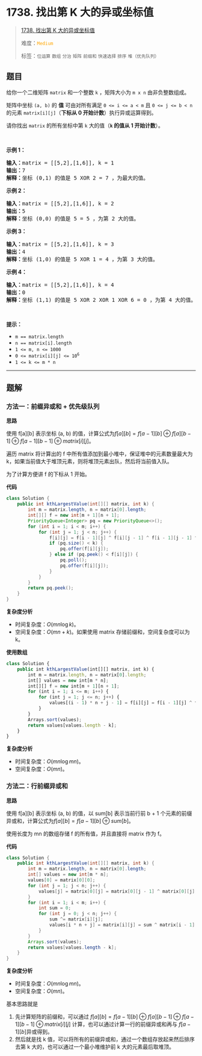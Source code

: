 # 1738. 找出第 K 大的异或坐标值

> [1738. 找出第 K 大的异或坐标值](https://leetcode.cn/problems/find-kth-largest-xor-coordinate-value/)
>
> 难度：<font color=orange>`Medium`</font>
>
> 标签：`位运算` `数组` `分治` `矩阵` `前缀和` `快速选择` `排序` `堆（优先队列）`

## 题目

<p>给你一个二维矩阵 <code>matrix</code> 和一个整数 <code>k</code> ，矩阵大小为 <code>m x n</code> 由非负整数组成。</p>

<p>矩阵中坐标 <code>(a, b)</code> 的 <strong>值</strong> 可由对所有满足 <code>0 &lt;= i &lt;= a &lt; m</code> 且 <code>0 &lt;= j &lt;= b &lt; n</code> 的元素 <code>matrix[i][j]</code>（<strong>下标从 0 开始计数</strong>）执行异或运算得到。</p>

<p>请你找出 <code>matrix</code> 的所有坐标中第 <code>k</code> 大的值（<strong><code>k</code> 的值从 1 开始计数</strong>）。</p>

<p> </p>

<p><strong>示例 1：</strong></p>

<pre><strong>输入：</strong>matrix = [[5,2],[1,6]], k = 1
<strong>输出：</strong>7
<strong>解释：</strong>坐标 (0,1) 的值是 5 XOR 2 = 7 ，为最大的值。</pre>

<p><strong>示例 2：</strong></p>

<pre><strong>输入：</strong>matrix = [[5,2],[1,6]], k = 2
<strong>输出：</strong>5
<strong>解释：</strong>坐标 (0,0) 的值是 5 = 5 ，为第 2 大的值。</pre>

<p><strong>示例 3：</strong></p>

<pre><strong>输入：</strong>matrix = [[5,2],[1,6]], k = 3
<strong>输出：</strong>4
<strong>解释：</strong>坐标 (1,0) 的值是 5 XOR 1 = 4 ，为第 3 大的值。</pre>

<p><strong>示例 4：</strong></p>

<pre><strong>输入：</strong>matrix = [[5,2],[1,6]], k = 4
<strong>输出：</strong>0
<strong>解释：</strong>坐标 (1,1) 的值是 5 XOR 2 XOR 1 XOR 6 = 0 ，为第 4 大的值。</pre>

<p> </p>

<p><strong>提示：</strong></p>

<ul>
	<li><code>m == matrix.length</code></li>
	<li><code>n == matrix[i].length</code></li>
	<li><code>1 &lt;= m, n &lt;= 1000</code></li>
	<li><code>0 &lt;= matrix[i][j] &lt;= 10<sup>6</sup></code></li>
	<li><code>1 &lt;= k &lt;= m * n</code></li>
</ul>


--------------------

## 题解

### 方法一：前缀异或和 + 优先级队列

**思路**

使用 f\[a]\[b] 表示坐标 (a, b) 的值，计算公式为$f[a][b] = f[a - 1][b] \oplus f[a][b - 1] \oplus f[a - 1][b - 1] \oplus matrix[i][j]$。

遍历 matrix 将计算出的 f 中所有值添加到最小堆中，保证堆中的元素数量最大为 k，如果当前值大于堆顶元素，则将堆顶元素出队，然后将当前值入队。

为了计算方便讲 f 的下标从 1 开始。

**代码**

```java
class Solution {
    public int kthLargestValue(int[][] matrix, int k) {
        int m = matrix.length, n = matrix[0].length;
        int[][] f = new int[m + 1][n + 1];
        PriorityQueue<Integer> pq = new PriorityQueue<>();
        for (int i = 1; i < m; i++) {
            for (int j = 1; j < n; j++) {
                f[i][j] = f[i - 1][j] ^ f[i][j - 1] ^ f[i - 1][j - 1] ^ matrix[i - 1][j - 1];
                if (pq.size() < k) {
                    pq.offer(f[i][j]);
                } else if (pq.peek() < f[i][j]) {
                    pq.poll();
                    pq.offer(f[i][j]);
                }
            }
        }
        return pq.peek();
    }
}
```

**复杂度分析**

- 时间复杂度：$O(mn \log k)$。
- 空间复杂度：$O(mn + k)$。如果使用 matrix 存储前缀和，空间复杂度可以为 k。

**使用数组**

```js
class Solution {
    public int kthLargestValue(int[][] matrix, int k) {
        int m = matrix.length, n = matrix[0].length;
        int[] values = new int[m * n];
        int[][] f = new int[m + 1][n + 1];
        for (int i = 1; i <= m; i++) {
            for (int j = 1; j <= n; j++) {
                values[(i - 1) * n + j - 1] = f[i][j] = f[i - 1][j] ^ f[i][j - 1] ^ f[i - 1][j - 1] ^ matrix[i - 1][j - 1];
            }
        }
        Arrays.sort(values);
        return values[values.length - k];
    }
}
```

**复杂度分析**

- 时间复杂度：$O(mn \log mn)$。
- 空间复杂度：$O(mn)$。

### 方法二：行前缀异或和

**思路**

使用 f\[a]\[b] 表示坐标 (a, b) 的值，以 sum[b] 表示当前行前 b + 1 个元素的前缀异或和，计算公式为$f[a][b] = f[a - 1][b] \oplus sum[b]$。

使用长度为 mn 的数组存储 f 的所有值，并且直接将 matrix 作为 f。

**代码**

```java
class Solution {
    public int kthLargestValue(int[][] matrix, int k) {
        int m = matrix.length, n = matrix[0].length;
        int[] values = new int[m * n];
        values[0] = matrix[0][0];
        for (int j = 1; j < n; j++) {
            values[j] = matrix[0][j] = matrix[0][j - 1] ^ matrix[0][j];
        }
        for (int i = 1; i < m; i++) {
            int sum = 0;
            for (int j = 0; j < n; j++) {
                sum ^= matrix[i][j];
                values[i * n + j] = matrix[i][j] = sum ^ matrix[i - 1][j];
            }
        }
        Arrays.sort(values);
        return values[values.length - k];
    }
}
```

**复杂度分析**

- 时间复杂度：$O(mn \log mn)$。
- 空间复杂度：$O(mn)$​。



基本思路就是

1. 先计算矩阵的前缀和，可以通过 $f[a][b] = f[a - 1][b] \oplus f[a][b - 1] \oplus f[a - 1][b - 1] \oplus matrix[i][j]$ 计算，也可以通过计算一行的前缀异或和再与 $f[a - 1][b]$​ 异或得到。
2. 然后就是找 k 值，可以将所有的前缀异或和，通过一个数组存放起来然后排序去第 k 大的，也可以通过一个最小堆维护前 k 大的元素最后取堆顶。

